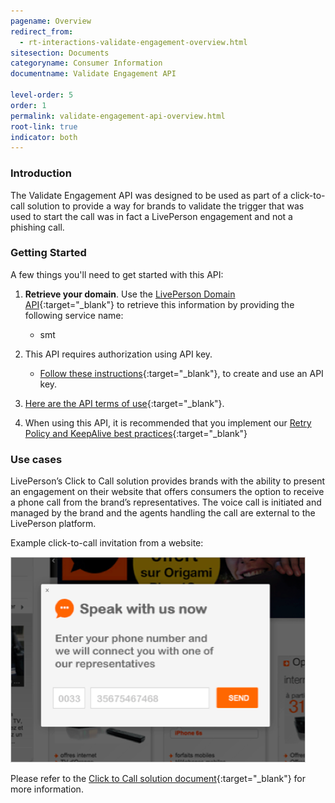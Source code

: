 ```yaml
---
pagename: Overview
redirect_from:
  - rt-interactions-validate-engagement-overview.html
sitesection: Documents
categoryname: Consumer Information
documentname: Validate Engagement API

level-order: 5
order: 1
permalink: validate-engagement-api-overview.html
root-link: true
indicator: both
---
```

### Introduction

The Validate Engagement API was designed to be used as part of a click-to-call solution to provide a way for brands to validate the trigger that was used to start the call was in fact a LivePerson engagement and not a phishing call.

### Getting Started

A few things you'll need to get started with this API:

1. **Retrieve your domain**. Use the [LivePerson Domain API](agent-domain-domain-api.html){:target="_blank"} to retrieve this information by providing the following service name:

	* smt

2. This API requires authorization using API key.

	* [Follow these instructions](guides-gettingstarted.html){:target="_blank"}, to create and use an API key.

3. [Here are the API terms of use](https://www.liveperson.com/policies/apitou){:target="_blank"}.

4. When using this API, it is recommended that you implement our [Retry Policy and KeepAlive best practices](guides-retry-policy.html){:target="_blank"}



### Use cases

LivePerson’s Click to Call solution provides brands with the ability to present an engagement on their website that offers consumers the option to receive a phone call from the brand’s representatives. The voice call is initiated and managed by the brand and the agents handling the call are external to the LivePerson platform.

Example click-to-call invitation from a website:

![ValidateEngagement](img/validateengagement.png)

Please refer to the [Click to Call solution document](https://s3-eu-west-1.amazonaws.com/ce-sr/CA/technical+doc/Click+to+Call+in+LE+v1.0.pdf){:target="_blank"} for more information.
